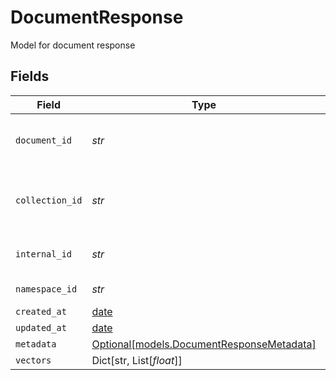 # DocumentResponse

Model for document response


## Fields

| Field                                                                              | Type                                                                               | Required                                                                           | Description                                                                        |
| ---------------------------------------------------------------------------------- | ---------------------------------------------------------------------------------- | ---------------------------------------------------------------------------------- | ---------------------------------------------------------------------------------- |
| `document_id`                                                                      | *str*                                                                              | :heavy_check_mark:                                                                 | Unique identifier for the document                                                 |
| `collection_id`                                                                    | *str*                                                                              | :heavy_check_mark:                                                                 | ID of the collection this document belongs to                                      |
| `internal_id`                                                                      | *str*                                                                              | :heavy_check_mark:                                                                 | Internal organization ID                                                           |
| `namespace_id`                                                                     | *str*                                                                              | :heavy_check_mark:                                                                 | Namespace ID                                                                       |
| `created_at`                                                                       | [date](https://docs.python.org/3/library/datetime.html#date-objects)               | :heavy_minus_sign:                                                                 | N/A                                                                                |
| `updated_at`                                                                       | [date](https://docs.python.org/3/library/datetime.html#date-objects)               | :heavy_minus_sign:                                                                 | N/A                                                                                |
| `metadata`                                                                         | [Optional[models.DocumentResponseMetadata]](../models/documentresponsemetadata.md) | :heavy_minus_sign:                                                                 | N/A                                                                                |
| `vectors`                                                                          | Dict[str, List[*float*]]                                                           | :heavy_minus_sign:                                                                 | N/A                                                                                |